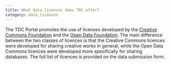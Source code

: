 ```yaml
---
title: What data licences does TDC offer?
category: data_licences
---
```


The TDC Portal promotes the use of licenses developed by the [Creative Commons Foundation](http://creativecommons.org/) and the [Open Data Foundation](http://opendatacommons.org/). The main difference between the two classes of licences is that the Creative Commons licences were developed for sharing creative works in general, while the Open Data Commons licences were developed more specifically for sharing databases. The full list of licences is provided on the data submission form.
